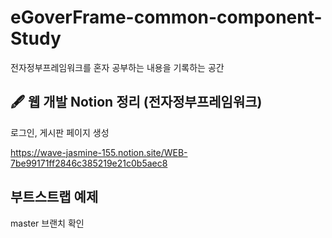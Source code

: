 # eGoverFrame-common-component-Study
전자정부프레임워크를 혼자 공부하는 내용을 기록하는 공간

🖋 웹 개발 Notion 정리 (전자정부프레임워크)
---
로그인, 게시판 페이지 생성

https://wave-jasmine-155.notion.site/WEB-7be99171ff2846c385219e21c0b5aec8

부트스트랩 예제
---
master 브랜치 확인
